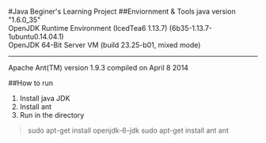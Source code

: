 #Java Beginer's Learning Project
##Enviornment & Tools
java version "1.6.0_35"</br>
OpenJDK Runtime Environment (IcedTea6 1.13.7) (6b35-1.13.7-1ubuntu0.14.04.1)</br>
OpenJDK 64-Bit Server VM (build 23.25-b01, mixed mode)</br>
***
Apache Ant(TM) version 1.9.3 compiled on April 8 2014

##How to run
1. Install java JDK
2. Install ant
3. Run in the directory

>   sudo apt-get install openjdk-6-jdk
>   sudo apt-get install ant
>   ant



